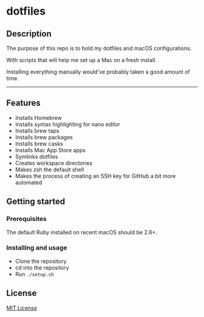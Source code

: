 # dotfiles

## Description

The purpose of this repo is to hold my dotfiles and macOS configurations.

With scripts that will help me set up a Mac on a fresh install.

Installing everything manually would've probably taken a good amount of time.

---

## Features

* Installs Homebrew
* Installs syntax highlighting for nano editor
* Installs brew taps
* Installs brew packages
* Installs brew casks
* Installs Mac App Store apps
* Symlinks dotfiles
* Creates workspace directories
* Makes zsh the default shell
* Makes the process of creating an SSH key for GitHub a bit more automated

## Getting started

### Prerequisites

The default Ruby installed on recent macOS should be 2.6+.

### Installing and usage

* Clone the repository
* cd into the repository
* Run `./setup.sh`

## License

[MIT License](./LICENSE)

